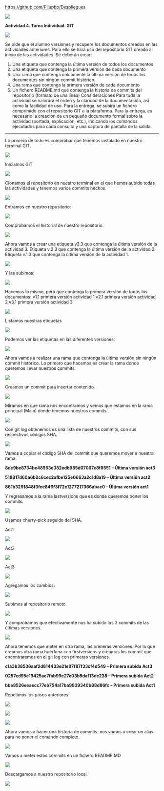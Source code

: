 [https://github.com/Pilupbp/Despliegues ](#)

![](Imagen%201.png)



**Actividad 4. Tarea Individual. GIT**

![](Imagen%202.png)

Se pide que el alumno versiones y recupere los documentos creados en las actividades anteriores. Para ello se hará uso del repositorio GIT creado al inicio de las actividades. Se deberán crear:
1.	Una etiqueta que contenga la última versión de todos los documentos
2.	Una etiqueta que contenga la primera versión de cada documento
3.	Una rama que contenga únicamente la última versión de todos los documentos sin ningún commit histórico.
4.	Una rama que contenga la primera versión de cada documento
5.	Un fichero README.md que contenga la historia de commits del repositorio (formato de una línea)
Consideraciones
Para toda la actividad se valorará el orden y la claridad de la documentación, así como la facilidad de uso.
Para la entrega, se subirá un fichero comprimido con el repositorio GIT a la plataforma.
Para la entrega, es necesario la creación de un pequeño documento formal sobre la actividad (portada, explicación, etc.), indicando los comandos ejecutados para cada consulta y una captura de pantalla de la salida.


____________________________________________________________

Lo primero de todo es comprobar que tenemos instalado en nuestro terminal GIT.

![](Imagen%203.png)

Iniciamos GIT

![](Imagen%204.png)
 

Clonamos el repositorio en nuestro terminal en el que hemos subido todas las actividades y tenemos varios commits hechos.


![](Imagen%205.png) 


Entramos en nuestro repositorio:

![](Imagen%206.png)
 
Comprobamos el historial de nuestro repositorio.

 
![](Imagen%207.png)

Ahora vamos a crear una etiqueta v3.3 que contenga la última versión de la actividad 3.
Etiqueta v.2.3 que contenga la última versión de la actividad 2.
Etiqueta v.1.3 que contenga la última versión de la actividad 1.

![](Imagen%208.png)

Y las subimos:

![](Imagen%209.png) 

Hacemos lo mismo, pero que contenga la primera versión de todos los documentos:
v1.1 primera versión actividad 1
v2.1 primera versión actividad 2
v3.1 primera versión actividad 3

![](Imagen%2010.png)
 
Listamos nuestras etiquetas

![](Imagen%2011.png)

Podemos ver las etiquetas en las diferentes versiones:

![](Imagen%2012.png) 

Ahora vamos a realizar  una rama que contenga la última versión sin ningún commit histórico.
Lo primero que hacemos es crear la rama donde queremos llevar nuestros commits.

![](Imagen%2013.png) 

Creamos un commit para insertar contenido.

![](Imagen%2014.png) 

Miramos en que rama nos encontramos  y vemos que estamos en la rama principal (Main) donde tenemos nuestros commits.

![](Imagen%2015.png)
 

Con git log obtenemos es una lista de nuestros commits, con sus respectivos códigos SHA. 

![](Imagen%2016.png) 

Vamos a copiar el código SHA del commit que queremos mover a nuestra rama.

**8dc9be8734bc48553e382edb985d07067c8f8551 – Última versión act3**

**518817d60a6b2c6cec2afbe125e0663a2c1d8a19 – Última versión act2**

**861b3291848f3fce846f3f72e1277217366abac0 – Última versión act1**

Y regresamos a la rama lastversions que es donde queremos poner los commits.

![](Imagen%2017.png)
 


Usamos cherry-pick seguido del SHA.

Act1

![](Imagen%2018.png) 

Act2

![](Imagen%2019.png) 

Act3

![](Imagen%2020.png) 


Agregamos los cambios:

![](Imagen%2021.png) 


Subimos al repositorio remoto.

![](Imagen%2022.png) 

Y comprobamos que efectivamente nos ha subido los 3 commits de las últimas versiones.

![](Imagen%2023.png)
 

Ahora tenemos que meter en otra rama, las primeras versiones.
Por lo que creamos otra rama huérfana con firstversions y creamos los commit que encontraremos en el git log con primeras versiones.

**c1a3b38536aaf2d814433e21e97f87f33cf4d549 – Primera subida Act3**

**0257cd95e13425ac7fab99e27e03b5daf13dc238 – Primera subida Act2**

**bbe8526eeaecc77eb754a17ba9939340b88d86fc – Primera subida Act1**

Repetimos los pasos anteriores:

![](Imagen%2024.png) 

![](Imagen%2025.png)

![](Imagen%2026.png)

Ahora vamos a hacer una historia de commits, nos vamos a crear un alias para no poner el comando completo.

![](Imagen%2027.png)
 
Vamos a meter estos commits en un fichero README.MD

![](Imagen%2028.png) 

Descargamos a nuestro repositorio local.

![](Imagen%2029.png)
